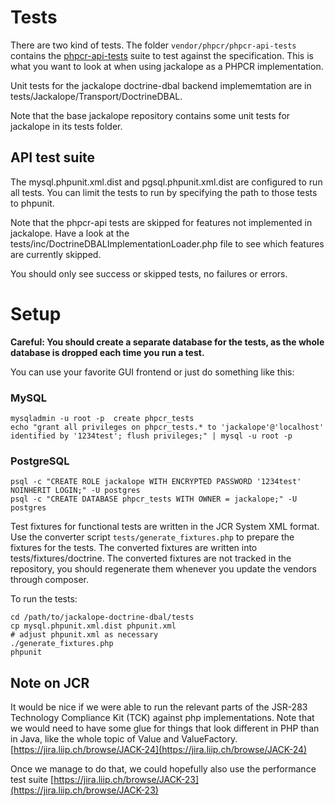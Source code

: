 # Tests

There are two kind of tests. The folder ``vendor/phpcr/phpcr-api-tests`` contains the
[phpcr-api-tests](https://github.com/phpcr/phpcr-api-tests/) suite to test
against the specification. This is what you want to look at when using
jackalope as a PHPCR implementation.

Unit tests for the jackalope doctrine-dbal backend implememtation are in
tests/Jackalope/Transport/DoctrineDBAL.

Note that the base jackalope repository contains some unit tests for jackalope in
its tests folder.


## API test suite

The mysql.phpunit.xml.dist and pgsql.phpunit.xml.dist are configured to run all tests. You can limit the tests
to run by specifying the path to those tests to phpunit.

Note that the phpcr-api tests are skipped for features not implemented in
jackalope. Have a look at the tests/inc/DoctrineDBALImplementationLoader.php
file to see which features are currently skipped.

You should only see success or skipped tests, no failures or errors.


# Setup


**Careful: You should create a separate database for the tests, as the whole
database is dropped each time you run a test.**

You can use your favorite GUI frontend or just do something like this:

### MySQL
    mysqladmin -u root -p  create phpcr_tests
    echo "grant all privileges on phpcr_tests.* to 'jackalope'@'localhost' identified by '1234test'; flush privileges;" | mysql -u root -p

### PostgreSQL
    psql -c "CREATE ROLE jackalope WITH ENCRYPTED PASSWORD '1234test' NOINHERIT LOGIN;" -U postgres
    psql -c "CREATE DATABASE phpcr_tests WITH OWNER = jackalope;" -U postgres

Test fixtures for functional tests are written in the JCR System XML format. Use
the converter script ``tests/generate_fixtures.php`` to prepare the fixtures
for the tests.
The converted fixtures are written into tests/fixtures/doctrine. The
converted fixtures are not tracked in the repository, you should regenerate
them whenever you update the vendors through composer.

To run the tests:

    cd /path/to/jackalope-doctrine-dbal/tests
    cp mysql.phpunit.xml.dist phpunit.xml
    # adjust phpunit.xml as necessary
    ./generate_fixtures.php
    phpunit


## Note on JCR

It would be nice if we were able to run the relevant parts of the JSR-283
Technology Compliance Kit (TCK) against php implementations. Note that we would
need to have some glue for things that look different in PHP than in Java, like
the whole topic of Value and ValueFactory.
[https://jira.liip.ch/browse/JACK-24](https://jira.liip.ch/browse/JACK-24)

Once we manage to do that, we could hopefully also use the performance test suite
[https://jira.liip.ch/browse/JACK-23](https://jira.liip.ch/browse/JACK-23)
